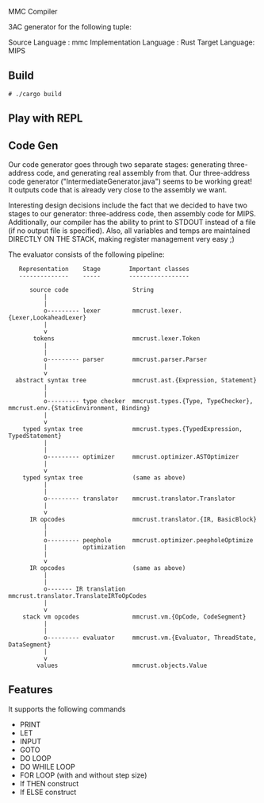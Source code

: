 MMC Compiler

3AC generator for the following tuple:

Source Language : mmc
Implementation Language : Rust
Target Language: MIPS

## Build

```
# ./cargo build
```

## Play with REPL


## Code Gen

Our code generator goes through two separate stages: generating three-address
code, and generating real assembly from that. Our three-address code generator
("IntermediateGenerator.java") seems to be working great! It outputs code that
is already very close to the assembly we want.

Interesting design decisions include the fact that we decided to have two stages
to our generator: three-address code, then assembly code for MIPS. Additionally,
our compiler has the ability to print to STDOUT instead of a file (if no output
file is specified). Also, all variables and temps are maintained DIRECTLY ON THE
STACK, making register management very easy ;)

The evaluator consists of the following pipeline:
``````
   Representation    Stage        Important classes
   --------------    -----        -----------------

      source code                  String
          |
          |
          o--------- lexer         mmcrust.lexer.{Lexer,LookaheadLexer}
          |
          v
       tokens                      mmcrust.lexer.Token
          |
          |
          o--------- parser        mmcrust.parser.Parser
          |
          v
  abstract syntax tree             mmcrust.ast.{Expression, Statement}
          |
          |
          o--------- type checker  mmcrust.types.{Type, TypeChecker}, mmcrust.env.{StaticEnvironment, Binding}
          |
          v
    typed syntax tree              mmcrust.types.{TypedExpression, TypedStatement}
          |
          |
          o--------- optimizer     mmcrust.optimizer.ASTOptimizer
          |
          v
    typed syntax tree              (same as above)
          |
          |
          o--------- translator    mmcrust.translator.Translator
          |
          v          
      IR opcodes                   mmcrust.translator.{IR, BasicBlock}
          |
          |
          o--------- peephole      mmcrust.optimizer.peepholeOptimize
          |          optimization
          |  
          v          
      IR opcodes                   (same as above)
          |
          |
          o------- IR translation  mmcrust.translator.TranslateIRToOpCodes
          |  
          v          
    stack vm opcodes               mmcrust.vm.{OpCode, CodeSegment}
          |
          |
          o--------- evaluator     mmcrust.vm.{Evaluator, ThreadState, DataSegment}
          |
          v
        values                     mmcrust.objects.Value
``````
## Features
It supports the following commands

- PRINT
- LET
- INPUT
- GOTO
- DO LOOP
- DO WHILE LOOP
- FOR LOOP (with and without step size)
- If THEN construct
- If ELSE construct
